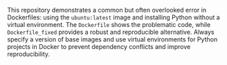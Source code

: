 This repository demonstrates a common but often overlooked error in Dockerfiles: using the `ubuntu:latest` image and installing Python without a virtual environment.  The `Dockerfile` shows the problematic code, while `Dockerfile_fixed` provides a robust and reproducible alternative.  Always specify a version of base images and use virtual environments for Python projects in Docker to prevent dependency conflicts and improve reproducibility.